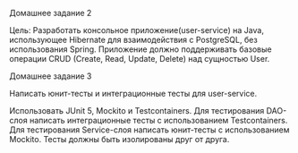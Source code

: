 Домашнее задание 2

Цель:
Разработать консольное приложение(user-service) на Java, использующее Hibernate для взаимодействия с PostgreSQL, без использования Spring. 
Приложение должно поддерживать базовые операции CRUD (Create, Read, Update, Delete) над сущностью User.

Домашнее задание 3

Написать юнит-тесты и интеграционные тесты для user-service.

Использовать JUnit 5, Mockito и Testcontainers.
Для тестирования DAO-слоя написать интеграционные тесты с использованием Testcontainers.
Для тестирования Service-слоя написать юнит-тесты с использованием Mockito.
Тесты должны быть изолированы друг от друга.
